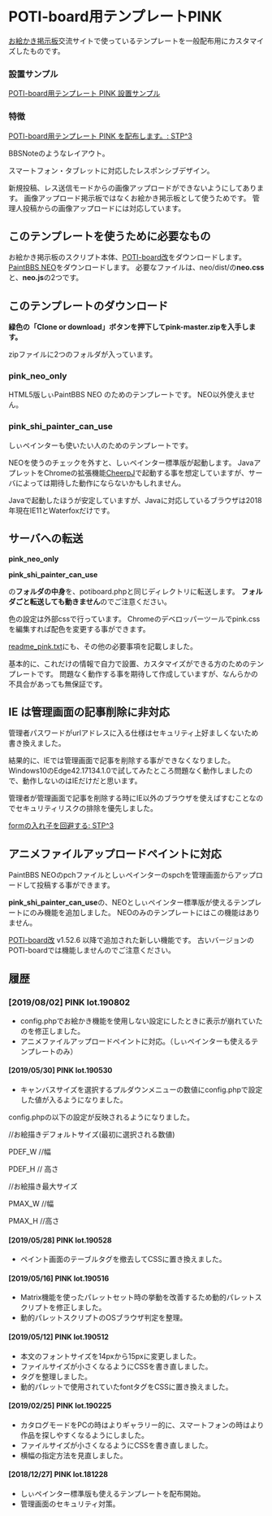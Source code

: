 # POTI-board用テンプレートPINK

[お絵かき掲示板](https://pbbs.sakura.ne.jp/)交流サイトで使っているテンプレートを一般配布用にカスタマイズしたものです。

### 設置サンプル

[POTI-board用テンプレート PINK 設置サンプル](https://pbbs.sakura.ne.jp/cgi/neosample/poti/)

### 特徴

[POTI-board用テンプレート PINK を配布します。: STP^3](http://stp.sblo.jp/article/182310034.html)

BBSNoteのようなレイアウト。

スマートフォン・タブレットに対応したレスポンシブデザイン。

新規投稿、レス送信モードからの画像アップロードができないようにしてあります。
画像アップロード掲示板ではなくお絵かき掲示板として使うためです。
管理人投稿からの画像アップロードには対応しています。

## このテンプレートを使うために必要なもの

お絵かき掲示板のスクリプト本体、[POTI-board改](https://sakots.red/poti/)をダウンロードします。
[PaintBBS NEO](https://github.com/funige/neo)をダウンロードします。
必要なファイルは、neo/dist/の**neo.css**と、**neo.js**の2つです。

## このテンプレートのダウンロード 

**緑色の「Clone or download」ボタンを押下してpink-master.zipを入手します。**

zipファイルに2つのフォルダが入っています。

### pink_neo_only

HTML5版しぃPaintBBS NEO のためのテンプレートです。
NEO以外使えません。

### pink_shi_painter_can_use

しぃペインターも使いたい人のためのテンプレートです。

NEOを使うのチェックを外すと、しぃペインター標準版が起動します。
JavaアプレットをChromeの拡張機能[CheerpJ](https://chrome.google.com/webstore/detail/cheerpj-applet-runner/bbmolahhldcbngedljfadjlognfaaein)で起動する事を想定していますが、サーバによっては期待した動作にならないかもしれません。

Javaで起動したほうが安定していますが、Javaに対応しているブラウザは2018年現在IE11とWaterfoxだけです。

## サーバへの転送

**pink_neo_only**

**pink_shi_painter_can_use**

の**フォルダの中身**を、potiboard.phpと同じディレクトリに転送します。
**フォルダごと転送しても動きません**のでご注意ください。

色の設定は外部cssで行っています。
Chromeのデベロッパーツールでpink.cssを編集すれば配色を変更する事ができます。

[readme_pink.txt](https://github.com/satopian/pink/blob/master/pink_neo_only/readme_pink.txt)にも、その他の必要事項を記載しました。

基本的に、これだけの情報で自力で設置、カスタマイズができる方のためのテンプレートです。
問題なく動作する事を期待して作成していますが、なんらかの不具合があっても無保証です。

## IE は管理画面の記事削除に非対応

管理者パスワードがurlアドレスに入る仕様はセキュリティ上好ましくないため書き換えました。

結果的に、IEでは管理画面で記事を削除する事ができなくなりました。
Windows10のEdge42.17134.1.0で試してみたところ問題なく動作しましたので、動作しないのはIEだけだと思います。

管理者が管理画面で記事を削除する時にIE以外のブラウザを使えばすむことなのでセキュリティリスクの排除を優先しました。

[formの入れ子を回避する: STP^3](http://stp.sblo.jp/article/185279768.html)

## アニメファイルアップロードペイントに対応
PaintBBS NEOのpchファイルとしぃペインターのspchを管理画面からアップロードして投稿する事ができます。

**pink_shi_painter_can_use**の、NEOとしぃペインター標準版が使えるテンプレートにのみ機能を追加しました。
NEOのみのテンプレートにはこの機能はありません。

[POTI-board改](https://sakots.red/poti/) v1.52.6 以降で追加された新しい機能です。
古いバージョンのPOTI-boardでは機能しませんのでご注意ください。

## 履歴
### [2019/08/02] PINK lot.190802

- config.phpでお絵かき機能を使用しない設定にしたときに表示が崩れていたのを修正しました。
- アニメファイルアップロードペイントに対応。（しぃペインターも使えるテンプレートのみ）

#### [2019/05/30] PINK lot.190530

- キャンバスサイズを選択するプルダウンメニューの数値にconfig.phpで設定した値が入るようになりました。

config.phpの以下の設定が反映されるようになりました。

//お絵描きデフォルトサイズ(最初に選択される数値)

PDEF_W //幅

PDEF_H // 高さ

//お絵描き最大サイズ

PMAX_W //幅

PMAX_H //高さ

#### [2019/05/28] PINK lot.190528

- ペイント画面のテーブルタグを撤去してCSSに置き換えました。

#### [2019/05/16] PINK lot.190516

- Matrix機能を使ったパレットセット時の挙動を改善するため動的パレットスクリプトを修正しました。
- 動的パレットスクリプトのOSブラウザ判定を整理。

#### [2019/05/12] PINK lot.190512

- 本文のフォントサイズを14pxから15pxに変更しました。
- ファイルサイズが小さくなるようにCSSを書き直しました。
- タグを整理しました。
- 動的パレットで使用されていたfontタグをCSSに置き換えました。

#### [2019/02/25] PINK lot.190225

- カタログモードをPCの時はよりギャラリー的に、スマートフォンの時はより作品を探しやすくなるようにしました。
- ファイルサイズが小さくなるようにCSSを書き直しました。
- 横幅の指定方法を見直しました。

#### [2018/12/27] PINK lot.181228

- しぃペインター標準版も使えるテンプレートを配布開始。
- 管理画面のセキュリティ対策。
